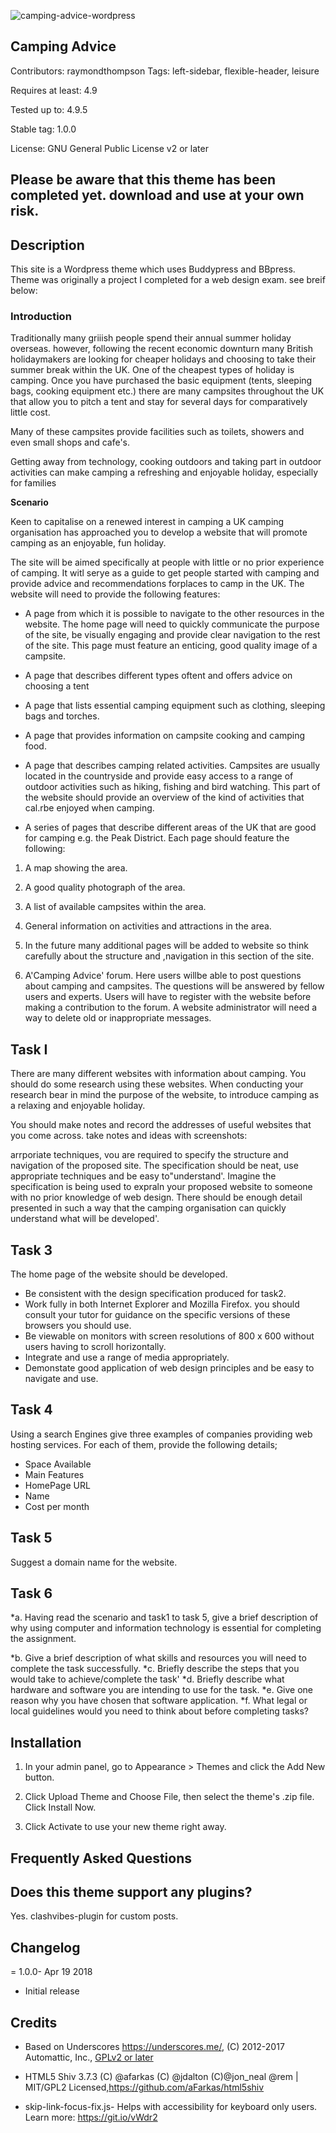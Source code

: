 ![camping-advice-wordpress](/screenshot.jpg)

## Camping Advice 

Contributors: raymondthompson
Tags: left-sidebar, flexible-header, leisure

Requires at least: 4.9

Tested up to: 4.9.5

Stable tag: 1.0.0

License: GNU General Public License v2 or later

## Please be aware that this theme has been completed yet. download and use at your own risk.

## Description 

This site is a Wordpress theme which uses Buddypress and BBpress. Theme was originally a project I completed for a web design exam. see breif below:

### Introduction

Traditionally many griiish people spend their annual summer holiday overseas. however, following the recent economic downturn many British holidaymakers are looking for cheaper holidays and choosing to take their summer break within the UK. 
One of the cheapest types of holiday is camping. Once you have purchased the basic equipment (tents, sleeping bags, cooking equipment etc.) there are many campsites throughout the UK that allow you to pitch a tent and stay for several days for comparatively little cost. 

Many of these campsites provide facilities such as toilets, showers and even small shops and cafe's.

Getting away from technology, cooking outdoors and taking part in outdoor activities can make camping a refreshing and enjoyable holiday, especially for families 

**Scenario**

Keen to capitalise on a renewed interest in camping a UK camping organisation has approached you to develop a website that will promote camping as an enjoyable, fun holiday. 

The site will be aimed specifically at people with little or no prior experience of camping. It witl serye as a guide to get people started with camping and provide advice and recommendations forplaces to camp in the UK. The website will need to provide the following features:

* A page from which it is possible to navigate to the other resources in the website. The home page will need to quickly communicate the purpose of the site, be visually engaging and provide clear navigation to the rest of the site. This page must feature an enticing, good quality image of a campsite.

* A page that describes different types oftent and offers advice on choosing a tent

* A page that lists essential camping equipment such as clothing, sleeping bags and torches.

* A page that provides information on campsite cooking and camping food.

* A page that describes camping related activities. Campsites are usually located in the countryside and provide easy access to a range of outdoor activities such as hiking, fishing and bird watching. This part of the website should provide an overview of the kind of activities that cal.rbe enjoyed when camping.

* A series of pages that describe different areas of the UK that are good for camping e.g. the Peak District. Each page should feature the following:

1. A map showing the area.

2. A good quality photograph of the area.

3. A list of available campsites within the area.

4. General information on activities and attractions in the area.

5. In the future many additional pages will be added to website so think carefully about the structure and ,navigation in this section of the site.

6. A'Camping Advice' forum. Here users willbe able to post questions about camping and campsites. The questions will be answered by fellow users and experts. Users will have to register with the website before making a contribution to the forum. A website administrator will need a way to delete old or inappropriate messages.


## Task I
There are many different websites with information about camping. You should do some research using these websites. When conducting your research bear in mind the purpose of the website, to introduce camping as a relaxing and enjoyable holiday. 

You should make notes and record the addresses of useful websites that you come across. take notes and ideas with screenshots:

arrporiate techniques, vou are required to specify the structure and navigation of the proposed site. The specification should be neat, use appropriate techniques and be easy to"understand'. Imagine the specification is being used to expraln your proposed website to someone with no prior knowledge of web design. There should be enough detail presented in such a way that the camping organisation can quickly understand what will be developed'.

## Task 3

The home page of the website should be developed.

* Be consistent with the design specification produced for task2.
* Work fully in both Internet Explorer and Mozilla Firefox. you should consult your tutor for guidance on the specific versions of these browsers you should use.
* Be viewable on monitors with screen resolutions of 800 x 600 without users having to scroll horizontally.
* Integrate and use a range of media appropriately.
* Demonstate good application of web design principles and be easy to navigate and use.

## Task 4
Using a search Engines give three examples of companies providing web hosting services. For each of them, provide the following details;

* Space Available
* Main Features
* HomePage URL
* Name 
* Cost per month

## Task 5

Suggest a domain name for the website.

## Task 6
*a. Having read the scenario and task1 to task 5, give a brief description of why using computer and
information technology is essential for completing the assignment.

*b. Give a brief description of what skills and resources you will need to complete the task successfully.
*c. Briefly describe the steps that you would take to achieve/complete the task'
*d. Briefly describe what hardware and software you are intending to use for the task.
*e. Give one reason why you have chosen that software application.
*f. What legal or local guidelines would you need to think about before completing tasks?


## Installation 

1. In your admin panel, go to Appearance > Themes and click the Add New button.

2. Click Upload Theme and Choose File, then select the theme's .zip file. Click Install Now.

3. Click Activate to use your new theme right away.

## Frequently Asked Questions 

## Does this theme support any plugins? 

Yes. clashvibes-plugin for custom posts.


## Changelog 

= 1.0.0- Apr 19 2018 
* Initial release

## Credits 

* Based on Underscores https://underscores.me/, (C) 2012-2017 Automattic, Inc., [GPLv2 or later](https://www.gnu.org/licenses/gpl-2.0.html)

* HTML5 Shiv 3.7.3 (C) @afarkas (C) @jdalton (C)@jon_neal @rem | MIT/GPL2 Licensed,https://github.com/aFarkas/html5shiv
 
* skip-link-focus-fix.js- Helps with accessibility for keyboard only users. Learn more: https://git.io/vWdr2


